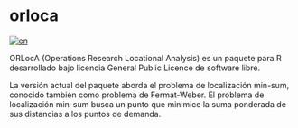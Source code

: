 # orloca

[![en](https://img.shields.io/badge/lang-en-green.svg)](https://github.com/MMunozMarquez/orloca/edit/main/README.md)

ORLocA (Operations Research Locational Analysis) es un paquete para R desarrollado bajo licencia General Public Licence de software libre.

La versión actual del paquete aborda el problema de localización min-sum, conocido también como problema de Fermat-Weber. 
El problema de localización min-sum busca un punto que minimice la suma ponderada de sus distancias a los puntos de demanda.
